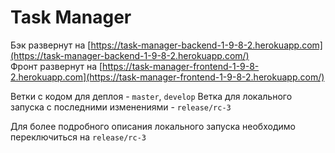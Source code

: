 # Task Manager

Бэк развернут на [https://task-manager-backend-1-9-8-2.herokuapp.com](https://task-manager-backend-1-9-8-2.herokuapp.com/)  
Фронт развернут на [https://task-manager-frontend-1-9-8-2.herokuapp.com](https://task-manager-frontend-1-9-8-2.herokuapp.com/)

Ветки с кодом для деплоя - `master`, `develop`
Ветка для локального запуска с последними изменениями - `release/rc-3`

Для более подробного описания локального запуска необходимо переключиться на `release/rc-3`
